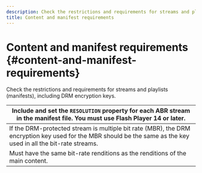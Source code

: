 ```yaml
---
description: Check the restrictions and requirements for streams and playlists (manifests), including DRM encryption keys.
title: Content and manifest requirements
---
```


# Content and manifest requirements {#content-and-manifest-requirements}

Check the restrictions and requirements for streams and playlists (manifests), including DRM encryption keys.

| Include and set the `RESOLUTION` property for each ABR stream in the manifest file. You must use Flash Player 14 or later. |
|---|
|  If the DRM-protected stream is multiple bit rate (MBR), the DRM encryption key used for the MBR should be the same as the key used in all the bit-rate streams.  |
|  Must have the same bit-rate renditions as the renditions of the main content.  |